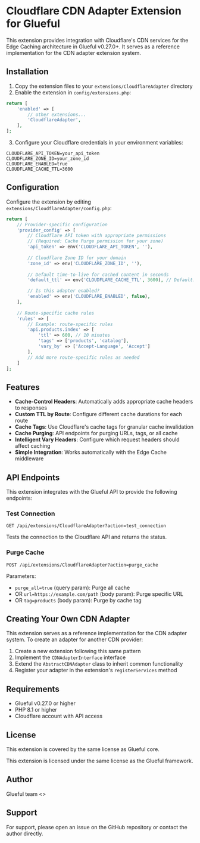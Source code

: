 # Cloudflare CDN Adapter Extension for Glueful

This extension provides integration with Cloudflare's CDN services for the Edge Caching architecture in Glueful v0.27.0+. It serves as a reference implementation for the CDN adapter extension system.

## Installation

1. Copy the extension files to your `extensions/CloudflareAdapter` directory
2. Enable the extension in `config/extensions.php`:

```php
return [
    'enabled' => [
        // other extensions...
        'CloudflareAdapter',
    ],
];
```

3. Configure your Cloudflare credentials in your environment variables:

```
CLOUDFLARE_API_TOKEN=your_api_token
CLOUDFLARE_ZONE_ID=your_zone_id
CLOUDFLARE_ENABLED=true
CLOUDFLARE_CACHE_TTL=3600
```

## Configuration

Configure the extension by editing `extensions/CloudflareAdapter/config.php`:

```php
return [
    // Provider-specific configuration
    'provider_config' => [
        // Cloudflare API token with appropriate permissions
        // (Required: Cache Purge permission for your zone)
        'api_token' => env('CLOUDFLARE_API_TOKEN', ''),
        
        // Cloudflare Zone ID for your domain
        'zone_id' => env('CLOUDFLARE_ZONE_ID', ''),
        
        // Default time-to-live for cached content in seconds
        'default_ttl' => env('CLOUDFLARE_CACHE_TTL', 3600), // Default: 1 hour

        // Is this adapter enabled?
        'enabled' => env('CLOUDFLARE_ENABLED', false),
    ],
    
    // Route-specific cache rules
    'rules' => [
        // Example: route-specific rules
        'api.products.index' => [
            'ttl' => 600, // 10 minutes
            'tags' => ['products', 'catalog'],
            'vary_by' => ['Accept-Language', 'Accept']
        ],
        // Add more route-specific rules as needed
    ]
];
```

## Features

- **Cache-Control Headers**: Automatically adds appropriate cache headers to responses
- **Custom TTL by Route**: Configure different cache durations for each route
- **Cache Tags**: Use Cloudflare's cache tags for granular cache invalidation
- **Cache Purging**: API endpoints for purging URLs, tags, or all cache
- **Intelligent Vary Headers**: Configure which request headers should affect caching
- **Simple Integration**: Works automatically with the Edge Cache middleware

## API Endpoints

This extension integrates with the Glueful API to provide the following endpoints:

### Test Connection

```
GET /api/extensions/CloudflareAdapter?action=test_connection
```

Tests the connection to the Cloudflare API and returns the status.

### Purge Cache

```
POST /api/extensions/CloudflareAdapter?action=purge_cache
```

Parameters:
- `purge_all=true` (query param): Purge all cache
- OR `url=https://example.com/path` (body param): Purge specific URL
- OR `tag=products` (body param): Purge by cache tag

## Creating Your Own CDN Adapter

This extension serves as a reference implementation for the CDN adapter system. To create an adapter for another CDN provider:

1. Create a new extension following this same pattern
2. Implement the `CDNAdapterInterface` interface
3. Extend the `AbstractCDNAdapter` class to inherit common functionality
4. Register your adapter in the extension's `registerServices` method

## Requirements

- Glueful v0.27.0 or higher
- PHP 8.1 or higher
- Cloudflare account with API access

## License

This extension is covered by the same license as Glueful core.

This extension is licensed under the same license as the Glueful framework.

## Author

Glueful team <>

## Support

For support, please open an issue on the GitHub repository or contact the author directly.